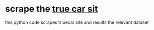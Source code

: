 # scrape the [true car sit](https://www.truecar.com/) 
this python code scrapes tr uecar site and results the relevant dataset
